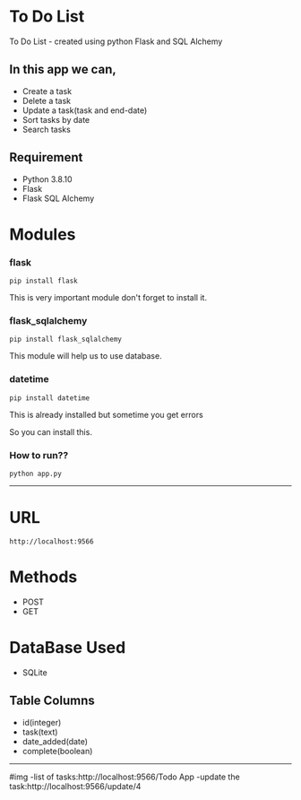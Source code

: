 # To Do List
<p> To Do List - created using python Flask and SQL Alchemy</p>

## In this app we can,

- Create a task
- Delete a task
- Update a task(task and end-date)
- Sort tasks by date
- Search tasks

## Requirement
- Python 3.8.10
- Flask
- Flask SQL Alchemy

# Modules
### flask

```
pip install flask
```

This is very important module don't forget to install it.

### flask_sqlalchemy

```
pip install flask_sqlalchemy
```

This module will help us to use database.

### datetime

```
pip install datetime
```

This is already installed but sometime you get errors

So you can install this.

### How to run??

```
python app.py
```
----------------------------------------------------------------------------------------------
# URL

```
http://localhost:9566
```
# Methods
- POST
- GET

# DataBase Used
- SQLite

## Table Columns
- id(integer)
- task(text)
- date_added(date)
- complete(boolean)

---------------------------------------------------------------------------------------------------------------------------------
#img
-list of tasks:http://localhost:9566/Todo App
-update the task:http://localhost:9566/update/4

